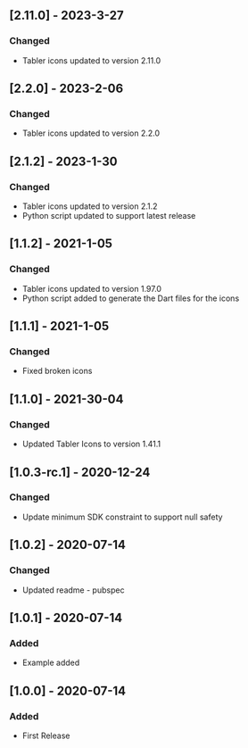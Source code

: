 ## [2.11.0] - 2023-3-27

### Changed

- Tabler icons updated to version 2.11.0

## [2.2.0] - 2023-2-06

### Changed

- Tabler icons updated to version 2.2.0

## [2.1.2] - 2023-1-30

### Changed

- Tabler icons updated to version 2.1.2
- Python script updated to support latest release

## [1.1.2] - 2021-1-05

### Changed

- Tabler icons updated to version 1.97.0
- Python script added to generate the Dart files for the icons

## [1.1.1] - 2021-1-05

### Changed

- Fixed broken icons

## [1.1.0] - 2021-30-04

### Changed

- Updated Tabler Icons to version 1.41.1

## [1.0.3-rc.1] - 2020-12-24

### Changed

- Update minimum SDK constraint to support null safety

## [1.0.2] - 2020-07-14

### Changed

- Updated readme - pubspec

## [1.0.1] - 2020-07-14

### Added

- Example added

## [1.0.0] - 2020-07-14

### Added

- First Release